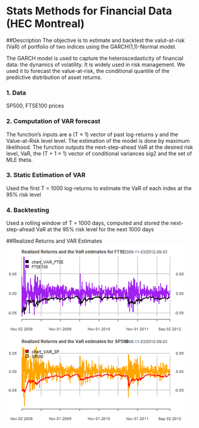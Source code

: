 # Stats Methods for Financial Data (HEC Montreal)
##Description
The objective is to estimate and backtest the valut-at-risk (VaR) of portfolio of two indices using the GARCH(1,1)-Normal model.

The GARCH model is used to capture the heteroscedasticity of financial data: the dynamics of volatility. It
is widely used in risk management. We used it to forecast the value-at-risk, the conditional quantile of the predictive distribution of asset returns.

### 1. Data
SP500, FTSE100 prices

### 2. Computation of VAR forecast
The function’s inputs are a (T × 1) vector of past log-returns y and the Value-at-Risk level level. The estimation of the model is done by maximum likelihood.
The function outputs the next-step-ahead VaR at the desired risk level, VaR, the (T + 1 × 1) vector of conditional variances sig2 and the set of MLE theta.

### 3. Static Estimation of VAR
Used the first T = 1000 log-returns to estimate the VaR of each index at the 95% risk level

### 4. Backtesting
Used a rolling window of T = 1000 days, computed and stored the next-step-ahead VaR at the 95% risk level for the next 1000 days

##Realized Returns and VAR Estimates
![](/img/VAR_plot.png)
